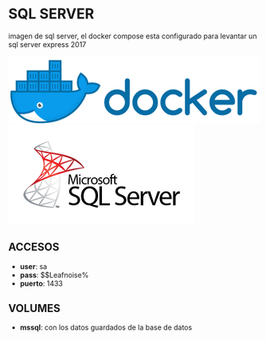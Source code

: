# SQL SERVER
imagen de sql server, el docker compose esta configurado para levantar un sql server express 2017

![alt text](img/docker.png)
![alt text](img/mssql.png)

## ACCESOS

* **user**: sa
* **pass**: $$Leafnoise%
* **puerto**: 1433

## VOLUMES

* **mssql**: con los datos guardados de la base de datos